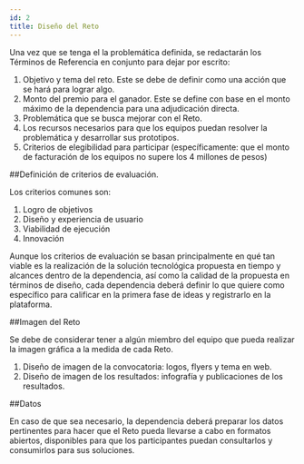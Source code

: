 ```yaml
---
id: 2
title: Diseño del Reto
---
```


Una vez que se tenga el la problemática definida, se redactarán los Términos de Referencia en conjunto para dejar por escrito:

1. Objetivo y tema del reto. Este se debe de definir como una acción que se hará para lograr algo.
2. Monto del premio para el ganador. Este se define con base en el monto máximo de la dependencia para una adjudicación directa.
3. Problemática que se busca mejorar con el Reto.
4. Los recursos necesarios para que los equipos puedan resolver la problemática y desarrollar sus prototipos.
5. Criterios de elegibilidad para participar (específicamente: que el monto de facturación de los equipos no supere los 4 millones de pesos)

##Definición de criterios de evaluación.

Los criterios comunes son:

1. Logro de objetivos
2. Diseño y experiencia de usuario
3. Viabilidad de ejecución
4. Innovación

Aunque los criterios de evaluación se basan principalmente en qué tan viable es la realización de la solución tecnológica propuesta en tiempo y alcances dentro de la dependencia, así como la calidad de la propuesta en términos de diseño, cada dependencia deberá definir lo que quiere como específico para calificar en la primera fase de ideas y registrarlo en la plataforma.

##Imagen del Reto

Se debe de considerar tener a algún miembro del equipo que pueda realizar la imagen gráfica a la medida de cada Reto.

1. Diseño de imagen de la convocatoria: logos, flyers y tema en web.
2. Diseño de imagen de los resultados: infografía y publicaciones de los resultados.

##Datos

En caso de que sea necesario, la dependencia deberá preparar los datos pertinentes para hacer que el Reto pueda llevarse a cabo en formatos abiertos, disponibles para que los participantes puedan consultarlos y consumirlos para sus soluciones.
